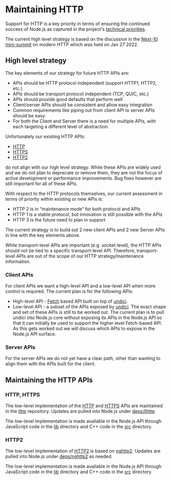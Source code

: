 # Maintaining HTTP

Support for HTTP is a key priority in terms of ensuring the continued success of
Node.js as captured in the project's
[technical priorities](https://github.com/nodejs/node/blob/master/doc/contributing/technical-priorities.md).

The current high level strategy is based on the discussion in the
[Next-10](https://github.com/nodejs/next-10)
 [mini-summit](https://github.com/nodejs/next-10/blob/main/meetings/summit-jan-2022.md)
on modern HTTP which was held on Jan 27 2022.

## High level strategy

The key elements of our strategy for future HTTP APIs are:

* APIs should be HTTP protocol independent (support HTTP1, HTTP2, etc.)
* APIs should be transport protocol independent (TCP, QUIC, etc.)
* APIs should provide good defaults that perform well
* Client/server APIs should be consistent and allow easy integration
* Common requirements like piping out from client API to server APIs should be easy
* For both the Client and Server there is a need for multiple APIs, with each targeting
  a different level of abstraction.

Unfortunately our existing HTTP APIs:

* [HTTP](https://nodejs.org/docs/latest/api/http.html)
* [HTTPS](https://nodejs.org/docs/latest/api/https.html)
* [HTTP2](https://nodejs.org/docs/latest/api/http2.html)

do not align with our high level strategy. While these APIs
are widely used and we do not plan to deprecate or remove them,
they are not the focus of active development or performance improvements.
Bug fixes however are still important for all of these APIs.

With respect to the HTTP protocols themselves, our current assessment in
terms of priority within existing or new APIs is:
* HTTP 2 is in “maintenance mode” for both protocol and APIs
* HTTP 1 is a stable protocol, but innovation is still possible with the APIs
* HTTP 3 is the future need to plan in support

The current strategy is to build out 2 new client APIs and 2 new Server APIs
in line with the key elements above.

While transport-level APIs are important (e.g. socket level), the HTTP APIs
should not be tied to a specific transport-level API. Therefore,
transport-level APIs are out of the scope of our HTTP strategy/maintenance
information.

### Client APIs

For client APIs we want a high-level API and a low-level API when
more control is required. The current plan is for the following APIs:

* High-level API -
  [Fetch](https://developer.mozilla.org/en-US/docs/Web/API/Fetch_API)
  based API built on top of [undici](https://www.npmjs.com/package/undici).
* Low-level API - a subset of the APIs exposed by
  [undici](https://www.npmjs.com/package/undici). The exact shape and
  set of these APIs is still to be worked out. The current plan is to
  pull undici into Node.js core without exposing its APIs in the Node.js
  API so that it can initially be used to support the higher level
  Fetch-based API. As this gets worked out we will discuss which
  APIs to expose in the Node.js API surface.

### Server APIs

For the server APIs we do not yet have a clear path, other than wanting
to align them with the APIs built for the client.

## Maintaining the HTTP APIs

### HTTP, HTTPS

The low-level implementation of the
[HTTP](https://nodejs.org/docs/latest/api/http.html)
and [HTTPS](https://nodejs.org/docs/latest/api/https.html) APIs
are maintained in the [llttp](https://github.com/nodejs/llhttp)
repository. Updates are pulled into Node.js under
[deps/llhttp](https://github.com/nodejs/node/tree/master/deps/llhttp)

The low-level implementation is made available in the Node.js API through
JavaScript code in the [lib](https://github.com/nodejs/node/tree/master/lib)
directory and C++ code in the
[src](https://github.com/nodejs/node/tree/master/src) directory.

### HTTP2

The low-level implementation of
[HTTP2](https://nodejs.org/docs/latest/api/http2.html)
is based on [nghttp2](https://nghttp2.org/). Updates are pulled into Node.js
under [deps/nghttp2](https://github.com/nodejs/node/tree/master/deps/nghttp2)
as needed.

The low-level implementation is made available in the Node.js API through
JavaScript code in the [lib](https://github.com/nodejs/node/tree/master/lib)
directory and C++ code in the
[src](https://github.com/nodejs/node/tree/master/src) directory.

